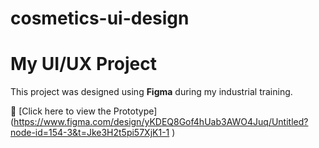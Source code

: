 # cosmetics-ui-design
# My UI/UX Project  

This project was designed using **Figma** during my industrial training.  

🔗 [Click here to view the Prototype] (https://www.figma.com/design/yKDEQ8Gof4hUab3AWO4Juq/Untitled?node-id=154-3&t=Jke3H2t5pi57XjK1-1 )
